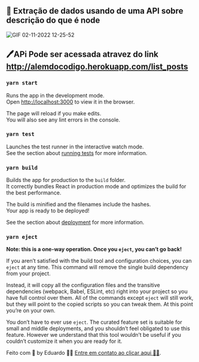 ## 🚀 Extração de dados usando de uma API sobre descrição do que é node

![GIF 02-11-2022 12-25-52](https://user-images.githubusercontent.com/38886580/199531035-b7665c89-ac9b-49f3-b8d1-7ab5d1fdd3cd.gif)

## 🖊️APi Pode ser acessada atravez do link http://alemdocodigo.herokuapp.com/list_posts

### `yarn start`

Runs the app in the development mode.\
Open [http://localhost:3000](http://localhost:3000) to view it in the browser.

The page will reload if you make edits.\
You will also see any lint errors in the console.

### `yarn test`

Launches the test runner in the interactive watch mode.\
See the section about [running tests](https://facebook.github.io/create-react-app/docs/running-tests) for more information.

### `yarn build`

Builds the app for production to the `build` folder.\
It correctly bundles React in production mode and optimizes the build for the best performance.

The build is minified and the filenames include the hashes.\
Your app is ready to be deployed!

See the section about [deployment](https://facebook.github.io/create-react-app/docs/deployment) for more information.

### `yarn eject`

**Note: this is a one-way operation. Once you `eject`, you can’t go back!**

If you aren’t satisfied with the build tool and configuration choices, you can `eject` at any time. This command will remove the single build dependency from your project.

Instead, it will copy all the configuration files and the transitive dependencies (webpack, Babel, ESLint, etc) right into your project so you have full control over them. All of the commands except `eject` will still work, but they will point to the copied scripts so you can tweak them. At this point you’re on your own.

You don’t have to ever use `eject`. The curated feature set is suitable for small and middle deployments, and you shouldn’t feel obligated to use this feature. However we understand that this tool wouldn’t be useful if you couldn’t customize it when you are ready for it.

Feito com 💜 by Eduardo 👋🏻 [Entre em contato ao clicar aqui 🚀😊](https://www.linkedin.com/in/eduardo-irineu-dos-santos-134375220/).
